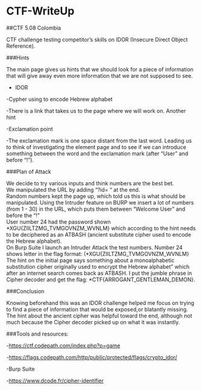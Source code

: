 # CTF-WriteUp

##CTF  5.08 Colombia 

CTF challenge testing competitor’s skills on IDOR (Insecure Direct Object Reference). 

###Hints

The main page gives us hints that we should look for a piece of information that will give away even more information that we are not supposed to see. 

- IDOR

-Cypher using to encode Hebrew alphabet

-There is a link that takes us to the page where we will work on. Another hint

-Exclamation point 

-The exclamation mark is one space distant from the last word. Leading us to think of investigating the element page and  to see if we can introduce something between the word and the exclamation mark (after “User” and before “!”).  

###Plan of Attack

We decide to try various inputs and think numbers are the best bet.                             
We manipulated the URL by adding “?id= “ at the end.                                                
Random numbers kept the page up, which told us this is what should be manipulated. 
Using the Intruder feature on BURP we insert  a lot of numbers (from 1 - 30) in the URL, which puts them between  “Welcome User” and before the “!”                                               
User number 24 had the  password shown *XGU{ZIILTZMG_TVMGOVNZM_WVNLM} which according to the hint needs to be deciphered as an ATBASH (ancient substitute cipher used to encode the Hebrew alphabet).                                                                      
On Burp Suite I launch an Intruder Attack the test numbers. Number 24 shows letter in the flag format: (*XGU{ZIILTZMG_TVMGOVNZM_WVNLM} 
The hint on the initial page says something about a monoalphabetic substitution cipher originally used to encrypt the Hebrew alphabet” which after an internet search comes back as ATBASH. I put the jumble phrase in Cipher decoder and get the flag: *CTF{ARROGANT_GENTLEMAN_DEMON}.          

###Conclusion

Knowing beforehand this was an IDOR challenge helped me focus on trying to find  a piece of information that would be exposed,or blatantly missing. The hint about the ancient cipher was helpful toward the end, although not much because the Cipher decoder picked up on what it was instantly. 

###Tools and resources: 

-https://ctf.codepath.com/index.php?p=game

-https://flags.codepath.com/http/public/protected/flags/crypto_idor/

-Burp Suite

-https://www.dcode.fr/cipher-identifier




